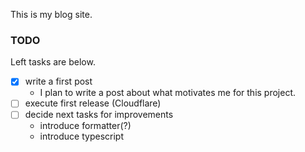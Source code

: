 This is my blog site.

### TODO

Left tasks are below.

- [x] write a first post
    - I plan to write a post about what motivates me for this project.
- [ ] execute first release (Cloudflare)
- [ ] decide next tasks for improvements
    - introduce formatter(?)
    - introduce typescript